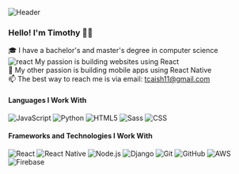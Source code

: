 ![Header](https://user-images.githubusercontent.com/77754475/179223076-bcc7b59b-4691-491a-8da7-45aa458979f1.png)

### Hello! I'm Timothy 👋🏼

🎓 I have a bachelor's and master's degree in computer science<br/>
![react](https://user-images.githubusercontent.com/77754475/179223503-8ad68d26-c446-4ec8-aaf8-fc30ab220d66.png) My passion is building websites using React<br/>
📱 My other passion is building mobile apps using React Native<br/>
:mailbox: The best way to reach me is via email: [tcaish11@gmail.com](mailto:tcaish11@gmail.com)

#### Languages I Work With

![JavaScript](https://img.shields.io/badge/-JavaScript-000000?style=flat&logo=javascript)
![Python](https://img.shields.io/badge/-Python-000000?style=flat&logo=python)
![HTML5](https://img.shields.io/badge/-HTML5-000000?style=flat&logo=html5)
![Sass](https://img.shields.io/badge/-Sass-000000?style=flat&logo=sass)
![CSS](https://img.shields.io/badge/-CSS-000000?style=flat&logo=css3)

#### Frameworks and Technologies I Work With

![React](https://img.shields.io/badge/-React-222222?style=flat&logo=React&logoColor=61DAFB)
![React Native](https://img.shields.io/badge/-React%20Native-222222?style=flat&logo=React&logoColor=61DAFB)
![Node.js](https://img.shields.io/badge/-Node.js-222222?style=flat&logo=node.js&logoColor=339933)
![Django](https://img.shields.io/badge/-Django-222222?style=flat&logo=Django&logoColor=2BA977)
![Git](https://img.shields.io/badge/-Git-222222?style=flat&logo=git&logoColor=F05032)
![GitHub](https://img.shields.io/badge/-GitHub-222222?style=flat&logo=github&logoColor=181717)
![AWS](https://img.shields.io/badge/-AWS-222222?style=flat&logo=amazon&logoColor=F79402)
![Firebase](https://img.shields.io/badge/-Firebase-222222?style=flat&logo=firebase&logoColor=FFCB2B)
